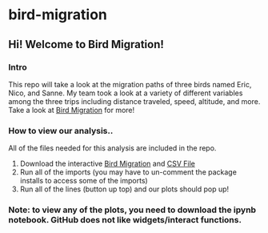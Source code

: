 # bird-migration

## Hi! Welcome to Bird Migration!

### Intro

This repo will take a look at the migration paths of three birds named Eric, Nico, and Sanne. My team took a look at a variety of different variables among the three trips including distance traveled, speed, altitude, and more. Take a look at [Bird Migration](DATA200BirdProjectFinal.ipynb) for more!

### How to view our analysis..

All of the files needed for this analysis are included in the repo. 

1. Download the interactive [Bird Migration](DATA200BirdProjectFinal.ipynb) and [CSV File](bird_tracking.csv)
2. Run all of the imports (you may have to un-comment the package installs to access some of the imports)
3. Run all of the lines (button up top) and our plots should pop up!

### Note: to view any of the plots, you need to download the ipynb notebook. GitHub does not like widgets/interact functions.
